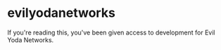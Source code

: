 # evilyodanetworks
If you're reading this, you've been given access to development for Evil Yoda Networks.
